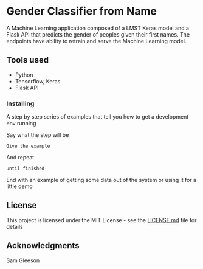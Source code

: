 # Gender Classifier from Name

A Machine Learning application composed of a LMST Keras model and a Flask API  that predicts the gender of peoples given their first names. The endpoints have ability to retrain and serve the Machine Learning model. 

## Tools used

* Python
* Tensorflow, Keras
* Flask API

### Installing

A step by step series of examples that tell you how to get a development env running

Say what the step will be

```
Give the example
```

And repeat

```
until finished
```

End with an example of getting some data out of the system or using it for a little demo


## License

This project is licensed under the MIT License - see the [LICENSE.md](LICENSE.md) file for details

## Acknowledgments

Sam Gleeson 
